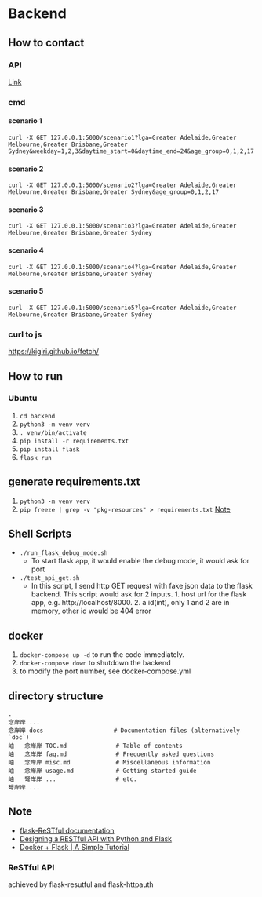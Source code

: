# Backend

## How to contact
### API
[Link](https://app.swaggerhub.com/apis-docs/yangxvlin/backend/1.0.0)

### cmd
#### scenario 1
```curl -X GET 127.0.0.1:5000/scenario1?lga=Greater Adelaide,Greater Melbourne,Greater Brisbane,Greater Sydney&weekday=1,2,3&daytime_start=0&daytime_end=24&age_group=0,1,2,17```
#### scenario 2
```curl -X GET 127.0.0.1:5000/scenario2?lga=Greater Adelaide,Greater Melbourne,Greater Brisbane,Greater Sydney&age_group=0,1,2,17```
#### scenario 3
```curl -X GET 127.0.0.1:5000/scenario3?lga=Greater Adelaide,Greater Melbourne,Greater Brisbane,Greater Sydney```
#### scenario 4
```curl -X GET 127.0.0.1:5000/scenario4?lga=Greater Adelaide,Greater Melbourne,Greater Brisbane,Greater Sydney```
#### scenario 5
```curl -X GET 127.0.0.1:5000/scenario5?lga=Greater Adelaide,Greater Melbourne,Greater Brisbane,Greater Sydney```

### curl to js
https://kigiri.github.io/fetch/

## How to run
### Ubuntu
1. ```cd backend```
2. ```python3 -m venv venv```
3. ```. venv/bin/activate```
4. ```pip install -r requirements.txt```
5. ```pip install flask```
6. ```flask run```

## generate requirements.txt
1. ```python3 -m venv venv```
2. ```pip freeze | grep -v "pkg-resources" > requirements.txt``` [Note](https://stackoverflow.com/a/40167445)

## Shell Scripts
- ```./run_flask_debug_mode.sh```  
  - To start flask app, it would enable the debug mode, it would ask for port
- ```./test_api_get.sh```
  - In this script, I send http GET request with fake json data to the flask backend. This script would ask for 2 inputs. 1. host url for the flask app, e.g. http://localhost/8000. 2. a id(int), only 1 and 2 are in memory, other id would be 404 error

## docker
1. ```docker-compose up -d``` to run the code immediately.
2. ```docker-compose down``` to shutdown the backend
3.  to modify the port number, see docker-compose.yml

## directory structure
```
.
念岸岸 ...
念岸岸 docs                    # Documentation files (alternatively `doc`)
岫   念岸岸 TOC.md              # Table of contents
岫   念岸岸 faq.md              # Frequently asked questions
岫   念岸岸 misc.md             # Miscellaneous information
岫   念岸岸 usage.md            # Getting started guide
岫   弩岸岸 ...                 # etc.
弩岸岸 ...
```

## Note
- [flask-ReSTful documentation](https://flask-restful.readthedocs.io/en/latest/)
- [Designing a RESTful API with Python and Flask](https://blog.miguelgrinberg.com/post/designing-a-restful-api-with-python-and-flask)
- [Docker + Flask | A Simple Tutorial](https://medium.com/@doedotdev/docker-flask-a-simple-tutorial-bbcb2f4110b5)

### ReSTful API
achieved by flask-resutful and flask-httpauth
